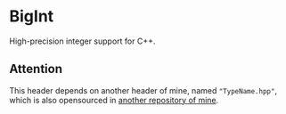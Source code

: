 # BigInt
High-precision integer support for C++.

## Attention
This header depends on another header of mine, named `"TypeName.hpp"`, which is also opensourced in [another repository of mine](https://github.com/Joyce-Peng-GitHub/TypeName).
